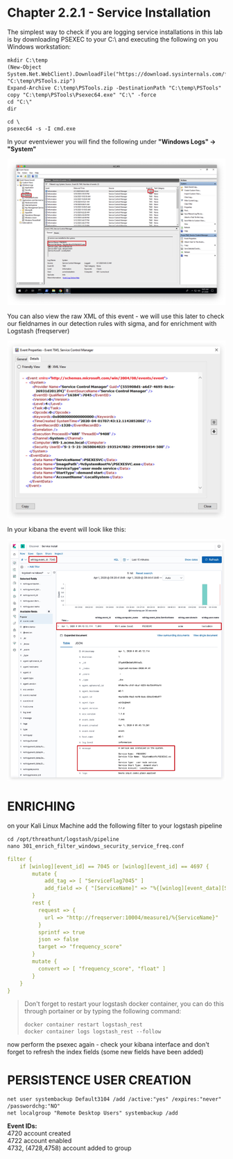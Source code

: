 # Chapter 2.2.1 - Service Installation

The simplest way to check if you are logging service installations in this lab is by downloading PSEXEC to your C:\ and executing the following on you Windows workstation:

```code
mkdir C:\temp
(New-Object System.Net.WebClient).DownloadFile("https://download.sysinternals.com/files/PSTools.zip", "C:\temp\PSTools.zip")
Expand-Archive C:\temp\PSTools.zip -DestinationPath "C:\temp\PSTools"
copy "C:\temp\PSTools\Psexec64.exe" "C:\" -force
cd "C:\"
dir
```

```
cd \
psexec64 -s -I cmd.exe
```
In your eventviewer you will find the following under __"Windows Logs" -> "System"__

![Screenshot command](./assets/02-eventviewer_overview.jpg)

You can also view the raw XML of this event - we will use this later to check our fieldnames in our detection rules with sigma, and for enrichment with Logstash (freqserver)

![Screenshot command](./assets/02-eventviewer_xml.jpg)

In your kibana the event will look like this:

![Screenshot command](./assets/01-Kibana-7045.jpg)

ENRICHING
====

on your Kali Linux Machine add the following filter to your logstash pipeline

```code
cd /opt/threathunt/logstash/pipeline
nano 301_enrich_filter_windows_security_service_freq.conf
```

```YAML
filter {
    if [winlog][event_id] == 7045 or [winlog][event_id] == 4697 {
        mutate {
            add_tag => [ "ServiceFlag7045" ]
            add_field => { "[ServiceName]" => "%{[winlog][event_data][ServiceName]}" }
        }
        rest {
          request => {
            url => "http://freqserver:10004/measure1/%{ServiceName}"
          }
          sprintf => true
          json => false
          target => "frequency_score"
        }
        mutate {
          convert => [ "frequency_score", "float" ]
        }
    }
}
```

> Don't forget to restart your logstash docker container, you can do this through portainer or by typing the following command:
> ```code
> docker container restart logstash_rest
> docker container logs logstash_rest --follow
> ```

now perform the psexec again - check your kibana interface and don't forget to refresh the index fields (some new fields have been added)

PERSISTENCE USER CREATION
====
```code
net user systembackup Default3104 /add /active:"yes" /expires:"never" /passwordchg:"NO"
net localgroup "Remote Desktop Users" systembackup /add
```

**Event IDs:**  
4720 account created  
4722 account enabled  
4732, (4728,4758) account added to group  

